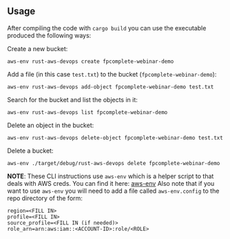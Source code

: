 ## Usage

After compiling the code with `cargo build` you can use the executable produced the following ways:

Create a new bucket:

```
aws-env rust-aws-devops create fpcomplete-webinar-demo
```

Add a file (in this case `test.txt`) to the bucket (`fpcomplete-webinar-demo`):

```
aws-env rust-aws-devops add-object fpcomplete-webinar-demo test.txt
```

Search for the bucket and list the objects in it:

```
aws-env rust-aws-devops list fpcomplete-webinar-demo
```

Delete an object in the bucket:

```
aws-env rust-aws-devops delete-object fpcomplete-webinar-demo test.txt
```

Delete a bucket:

```
aws-env ./target/debug/rust-aws-devops delete fpcomplete-webinar-demo
```

**NOTE**: These CLI instructions use `aws-env` which is a helper script to that deals with AWS creds. 
You can find it here: [aws-env](https://github.com/fpco/devops-helpers/blob/master/doc/aws/aws-env.md) 
Also note that if you want to use `aws-env` you will need to add a file called `aws-env.config` 
to the repo directory of the form:

```
region=<FILL IN>
profile=<FILL IN>
source_profile=<FILL IN (if needed)>
role_arn=arn:aws:iam::<ACCOUNT-ID>:role/<ROLE>
```
